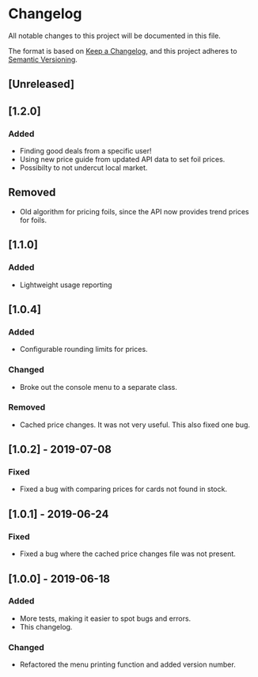# Changelog
All notable changes to this project will be documented in this file.

The format is based on [Keep a Changelog](https://keepachangelog.com/en/1.0.0/),
and this project adheres to [Semantic Versioning](https://semver.org/spec/v2.0.0.html).

## [Unreleased]

## [1.2.0]
### Added
- Finding good deals from a specific user!
- Using new price guide from updated API data to set foil prices.
- Possibilty to not undercut local market.

## Removed
- Old algorithm for pricing foils, since the API now provides trend prices for foils.

## [1.1.0]
### Added
- Lightweight usage reporting

## [1.0.4]
### Added
- Configurable rounding limits for prices.
### Changed
- Broke out the console menu to a separate class.
### Removed
- Cached price changes. It was not very useful. This also fixed one bug.

## [1.0.2] - 2019-07-08
### Fixed
- Fixed a bug with comparing prices for cards not found in stock.

## [1.0.1] - 2019-06-24
### Fixed
- Fixed a bug where the cached price changes file was not present.

## [1.0.0] - 2019-06-18
### Added
- More tests, making it easier to spot bugs and errors.
- This changelog.

### Changed
- Refactored the menu printing function and added version number.